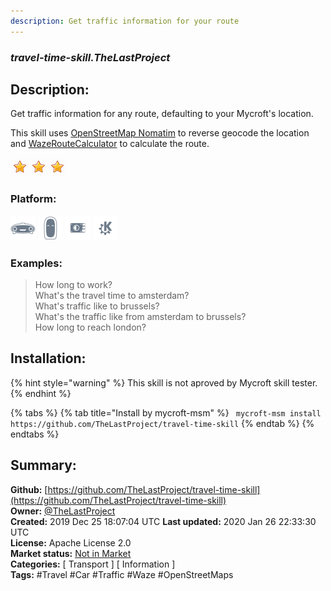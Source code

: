 ```yaml
---
description: Get traffic information for your route
---
```


### _travel-time-skill.TheLastProject_  
## Description:  
Get traffic information for any route, defaulting to your Mycroft's location.

This skill uses [OpenStreetMap Nomatim](https://wiki.openstreetmap.org/wiki/Nominatim) to reverse geocode the location and [WazeRouteCalculator](https://github.com/kovacsbalu/WazeRouteCalculator) to calculate the route.  
  
![](../.gitbook/assets/star.png)![](../.gitbook/assets/star.png)![](../.gitbook/assets/star.png)  
  
### Platform:  
 ![Mark I](../.gitbook/assets/mark-1-icon.png)  ![Mark II](../.gitbook/assets/mark-2-icon.png)  ![Picroft](../.gitbook/assets/picroft-icon.png)  ![plasmoid](../.gitbook/assets/kde.png)   
### Examples:  
> How long to work?  
> What's the travel time to amsterdam?  
> What's traffic like to brussels?  
> What's the traffic like from amsterdam to brussels?  
> How long to reach london?  
  
## Installation:  
{% hint style="warning" %}
This skill is not aproved by Mycroft skill tester.
{% endhint %}
    
{% tabs %}
{% tab title="Install by mycroft-msm" %}
``` mycroft-msm install https://github.com/TheLastProject/travel-time-skill```
{% endtab %}
  {% endtabs %}
    
## Summary:  
**Github:** [https://github.com/TheLastProject/travel-time-skill](https://github.com/TheLastProject/travel-time-skill)  
**Owner:** [@TheLastProject](https://github.com/TheLastProject)  
**Created:** 2019 Dec 25 18:07:04 UTC  **Last updated:** 2020 Jan 26 22:33:30 UTC  
**License:** Apache License 2.0  
**Market status:** [Not in Market](https://market.mycroft.ai/skill/)  
**Categories:** [ Transport ] [ Information ]   
**Tags:** \#Travel \#Car \#Traffic \#Waze \#OpenStreetMaps   
